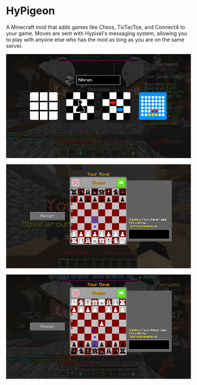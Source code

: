 # HyPigeon
A Minecraft mod that adds games like Chess, TicTacToe, and Connect4 to your game.
Moves are sent with Hypixel's messaging system, allowing you to play with anyone else who has the mod
as long as you are on the same server.

![mainmenu](preview/mainmenu.png)

![chess](preview/chess.png)

![chess2](preview/chess2.png)
